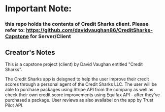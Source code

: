 # Important Note:
### this repo holds the contents of Credit Sharks client. Please refer to: https://github.com/davidvaughan86/CreditSharks-Capstone for Server/Client

## Creator's Notes

This is a capstone project (client) by David Vaughan entitled "Credit Sharks".

The Credit Sharks app is deisgned to help the user improve their credit scores through a personal agent of the Credit Sharks LLC. The user will be able to purchase packages using Stripe API from the company as well as check their own credit score improvements using Equifax API - after they've purchased a package. User reviews as also availabel on the app by Trust Pilot API.

